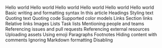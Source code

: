 Hello world
Hello world
Hello world
Hello world
Hello world
Hello world
Basic writing and formatting syntax In this article Headings Styling text Quoting text Quoting code Supported color models Links Section links Relative links Images Lists Task lists Mentioning people and teams Referencing issues and pull requests Referencing external resources Uploading assets Using emoji Paragraphs Footnotes Hiding content with comments Ignoring Markdown formatting Disabling 
